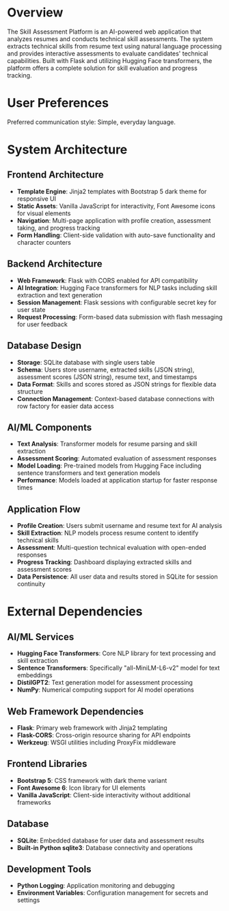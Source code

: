 # Overview

The Skill Assessment Platform is an AI-powered web application that analyzes resumes and conducts technical skill assessments. The system extracts technical skills from resume text using natural language processing and provides interactive assessments to evaluate candidates' technical capabilities. Built with Flask and utilizing Hugging Face transformers, the platform offers a complete solution for skill evaluation and progress tracking.

# User Preferences

Preferred communication style: Simple, everyday language.

# System Architecture

## Frontend Architecture
- **Template Engine**: Jinja2 templates with Bootstrap 5 dark theme for responsive UI
- **Static Assets**: Vanilla JavaScript for interactivity, Font Awesome icons for visual elements
- **Navigation**: Multi-page application with profile creation, assessment taking, and progress tracking
- **Form Handling**: Client-side validation with auto-save functionality and character counters

## Backend Architecture
- **Web Framework**: Flask with CORS enabled for API compatibility
- **AI Integration**: Hugging Face transformers for NLP tasks including skill extraction and text generation
- **Session Management**: Flask sessions with configurable secret key for user state
- **Request Processing**: Form-based data submission with flash messaging for user feedback

## Database Design
- **Storage**: SQLite database with single users table
- **Schema**: Users store username, extracted skills (JSON string), assessment scores (JSON string), resume text, and timestamps
- **Data Format**: Skills and scores stored as JSON strings for flexible data structure
- **Connection Management**: Context-based database connections with row factory for easier data access

## AI/ML Components
- **Text Analysis**: Transformer models for resume parsing and skill extraction
- **Assessment Scoring**: Automated evaluation of assessment responses
- **Model Loading**: Pre-trained models from Hugging Face including sentence transformers and text generation models
- **Performance**: Models loaded at application startup for faster response times

## Application Flow
- **Profile Creation**: Users submit username and resume text for AI analysis
- **Skill Extraction**: NLP models process resume content to identify technical skills
- **Assessment**: Multi-question technical evaluation with open-ended responses
- **Progress Tracking**: Dashboard displaying extracted skills and assessment scores
- **Data Persistence**: All user data and results stored in SQLite for session continuity

# External Dependencies

## AI/ML Services
- **Hugging Face Transformers**: Core NLP library for text processing and skill extraction
- **Sentence Transformers**: Specifically "all-MiniLM-L6-v2" model for text embeddings
- **DistilGPT2**: Text generation model for assessment processing
- **NumPy**: Numerical computing support for AI model operations

## Web Framework Dependencies
- **Flask**: Primary web framework with Jinja2 templating
- **Flask-CORS**: Cross-origin resource sharing for API endpoints
- **Werkzeug**: WSGI utilities including ProxyFix middleware

## Frontend Libraries
- **Bootstrap 5**: CSS framework with dark theme variant
- **Font Awesome 6**: Icon library for UI elements
- **Vanilla JavaScript**: Client-side interactivity without additional frameworks

## Database
- **SQLite**: Embedded database for user data and assessment results
- **Built-in Python sqlite3**: Database connectivity and operations

## Development Tools
- **Python Logging**: Application monitoring and debugging
- **Environment Variables**: Configuration management for secrets and settings